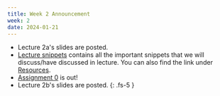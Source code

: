 ```yaml
---
title: Week 2 Announcement
week: 2
date: 2024-01-21
---
```


* Lecture 2a's slides are posted.
* [Lecture snippets](https://docs.google.com/document/d/18c5CYdRn2GWk3TIgJolWWzh6e2vSB4dzSZfbMNboBZA/edit#heading=h.9dm3umpqye6) contains all the important snippets that we will discuss/have discussed in lecture. You can also find the link under [Resources](/ds5110-cs5501-spring24/resources). 
* [Assignment 0](/ds5110-cs5501-spring24/assignments/a0) is out!
* Lecture 2b's slides are posted.
{: .fs-5 }
